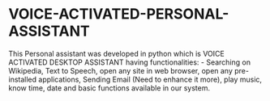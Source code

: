 # VOICE-ACTIVATED-PERSONAL-ASSISTANT
This Personal assistant was developed in python which is VOICE ACTIVATED DESKTOP ASSISTANT having functionalities: - Searching on Wikipedia, Text to Speech, open any site in web browser, open any pre-installed applications, Sending Email (Need to enhance it more), play music, know time, date and basic functions available in our system.
